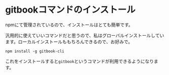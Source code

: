 # gitbookコマンドのインストール

npmにて管理されているので、インストールはとても簡単です。

汎用的に使えていいコマンドだと思うので、私はグローバルインストールしています。ローカルインストールももちろんできるので、お好みで。

```
npm install -g gitbook-cli
```

これをインストールすると`gitbook`というコマンドが利用できるようになります。

